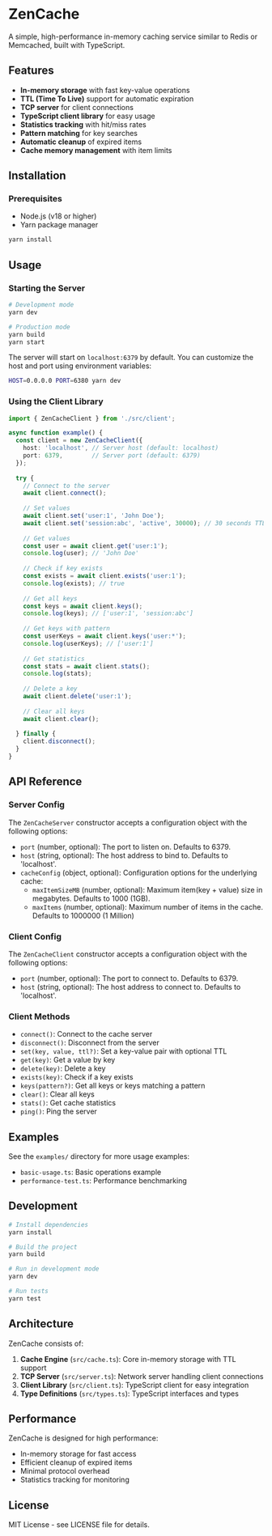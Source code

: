 # ZenCache

A simple, high-performance in-memory caching service similar to Redis or Memcached, built with TypeScript.

## Features

- **In-memory storage** with fast key-value operations
- **TTL (Time To Live)** support for automatic expiration
- **TCP server** for client connections
- **TypeScript client library** for easy usage
- **Statistics tracking** with hit/miss rates
- **Pattern matching** for key searches
- **Automatic cleanup** of expired items
- **Cache memory management** with item limits

## Installation

### Prerequisites
- Node.js (v18 or higher)
- Yarn package manager

```bash
yarn install
```

## Usage

### Starting the Server

```bash
# Development mode
yarn dev

# Production mode
yarn build
yarn start
```

The server will start on `localhost:6379` by default. You can customize the host and port using environment variables:

```bash
HOST=0.0.0.0 PORT=6380 yarn dev
```

### Using the Client Library

```typescript
import { ZenCacheClient } from './src/client';

async function example() {
  const client = new ZenCacheClient({
    host: 'localhost', // Server host (default: localhost)
    port: 6379,        // Server port (default: 6379)
  });
  
  try {
    // Connect to the server
    await client.connect();
    
    // Set values
    await client.set('user:1', 'John Doe');
    await client.set('session:abc', 'active', 30000); // 30 seconds TTL
    
    // Get values
    const user = await client.get('user:1');
    console.log(user); // 'John Doe'
    
    // Check if key exists
    const exists = await client.exists('user:1');
    console.log(exists); // true
    
    // Get all keys
    const keys = await client.keys();
    console.log(keys); // ['user:1', 'session:abc']
    
    // Get keys with pattern
    const userKeys = await client.keys('user:*');
    console.log(userKeys); // ['user:1']
    
    // Get statistics
    const stats = await client.stats();
    console.log(stats);
    
    // Delete a key
    await client.delete('user:1');
    
    // Clear all keys
    await client.clear();
    
  } finally {
    client.disconnect();
  }
}
```

## API Reference

### Server Config

The `ZenCacheServer` constructor accepts a configuration object with the following options:

- `port` (number, optional): The port to listen on. Defaults to 6379.
- `host` (string, optional): The host address to bind to. Defaults to 'localhost'.
- `cacheConfig` (object, optional): Configuration options for the underlying cache:
  - `maxItemSizeMB` (number, optional): Maximum item(key + value) size in megabytes. Defaults to 1000 (1GB).
  - `maxItems` (number, optional): Maximum number of items in the cache. Defaults to 1000000 (1 Million)


### Client Config

The `ZenCacheClient` constructor accepts a configuration object with the following options:

- `port` (number, optional): The port to connect to. Defaults to 6379.
- `host` (string, optional): The host address to connect to. Defaults to 'localhost'.


### Client Methods

- `connect()`: Connect to the cache server
- `disconnect()`: Disconnect from the server
- `set(key, value, ttl?)`: Set a key-value pair with optional TTL
- `get(key)`: Get a value by key
- `delete(key)`: Delete a key
- `exists(key)`: Check if a key exists
- `keys(pattern?)`: Get all keys or keys matching a pattern
- `clear()`: Clear all keys
- `stats()`: Get cache statistics
- `ping()`: Ping the server


## Examples

See the `examples/` directory for more usage examples:

- `basic-usage.ts`: Basic operations example
- `performance-test.ts`: Performance benchmarking

## Development

```bash
# Install dependencies
yarn install

# Build the project
yarn build

# Run in development mode
yarn dev

# Run tests
yarn test
```

## Architecture

ZenCache consists of:

1. **Cache Engine** (`src/cache.ts`): Core in-memory storage with TTL support
2. **TCP Server** (`src/server.ts`): Network server handling client connections
3. **Client Library** (`src/client.ts`): TypeScript client for easy integration
4. **Type Definitions** (`src/types.ts`): TypeScript interfaces and types

## Performance

ZenCache is designed for high performance:

- In-memory storage for fast access
- Efficient cleanup of expired items
- Minimal protocol overhead
- Statistics tracking for monitoring

## License

MIT License - see LICENSE file for details.
